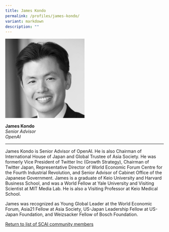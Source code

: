 ```yaml
---
title: James Kondo
permalink: /profiles/james-kondo/
variant: markdown
description: ""
---
```

<div style="width:50%"><img src="/images/People/james_kondo.jpeg" alt="James Kondo"></div>

**James Kondo**<br>*Senior Advisor*<br>*OpenAI*<br>

---

James Kondo is Senior Advisor of OpenAI. He is also Chairman of International House of Japan and Global Trustee of Asia Society. He was formerly Vice President of Twitter Inc (Growth Strategy), Chairman of Twitter Japan, Representative Director of World Economic Forum Centre for the Fourth Industrial Revolution, and Senior Advisor of Cabinet Office of the Japanese Government. James is a graduate of Keio University and Harvard Business School, and was a World Fellow at Yale University and Visiting Scientist at MIT Media Lab. He is also a Visiting Professor at Keio Medical School. 

James was recognized as Young Global Leader at the World Economic Forum, Asia21 Fellow at Asia Society, US-Japan Leadership Fellow at US-Japan Foundation, and Weizsacker Fellow of Bosch Foundation.

[Return to list of SCAI community members](/community)